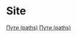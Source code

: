 # Site

[Пути (paths)](https://developer.mozilla.org/ru/docs/Web/SVG/Attribute/d)
[Пути (paths)](https://developer.mozilla.org/ru/docs/Web/SVG/Tutorial/Paths)
